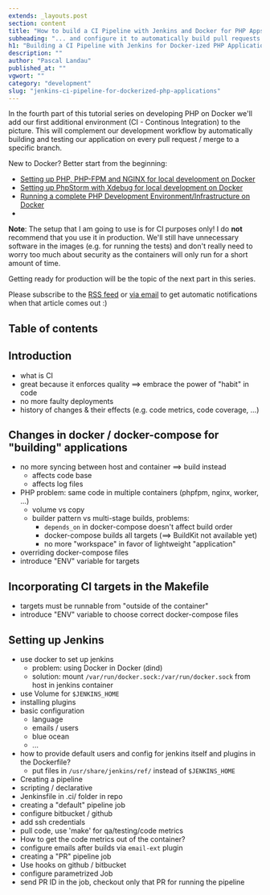 ```yaml
---
extends: _layouts.post
section: content
title: "How to build a CI Pipeline with Jenkins and Docker for PHP Apps [Tutorial Part 4]"
subheading: "... and configure it to automatically build pull requests."
h1: "Building a CI Pipeline with Jenkins for Docker-ized PHP Applications"
description: ""
author: "Pascal Landau"
published_at: ""
vgwort: ""
category: "development"
slug: "jenkins-ci-pipeline-for-dockerized-php-applications"
---
```


In the fourth part of this tutorial series on developing PHP on Docker we'll add our first additional
environment (CI - Continous Integration) to the picture. This will complement our development workflow
by automatically building and testing our application on every pull request / merge to a specific branch.

New to Docker? Better start from the beginning:
- [Setting up PHP, PHP-FPM and NGINX for local development on Docker](/blog/php-php-fpm-and-nginx-on-docker-in-windows-10/)
- [Setting up PhpStorm with Xdebug for local development on Docker](/blog/setup-phpstorm-with-xdebug-on-docker/)
- [Running a complete PHP Development Environment/Infrastructure on Docker](/blog/running-complete-php-development-environment-on-docker/)
-

**Note**: The setup that I am going to use is for CI purposes only! I do **not** recommend that you use it
in production. We'll still have unnecessary software in the images (e.g. for running the tests) and don't really need to
worry too much about security as the containers will only run for a short amount of time.

Getting ready for production will be the topic of the next part in this series.

Please subscribe to the [RSS feed](/feed.xml) or [via email](#newsletter) to get automatic notifications when that article comes out :)

## Table of contents

## Introduction
- what is CI
- great because it enforces quality ==> embrace the power of "habit" in code
- no more faulty deployments
- history of changes & their effects (e.g. code metrics, code coverage, ...)

## Changes in docker / docker-compose for "building" applications
- no more syncing between host and container ==> build instead
  - affects code base
  - affects log files
- PHP problem: same code in multiple containers (phpfpm, nginx, worker, ...)
  - volume vs copy
  - builder pattern vs multi-stage builds, problems:
    - `depends_on` in docker-compose doesn't affect build order
    - docker-compose builds all targets (==> BuildKit not available yet)
    - no more "workspace" in favor of lightweight "application"
- overriding docker-compose files
- introduce "ENV" variable for targets

## Incorporating CI targets in the Makefile
- targets must be runnable from "outside of the container"
- introduce "ENV" variable to choose correct docker-compose files

## Setting up Jenkins
- use docker to set up jenkins
  - problem: using Docker in Docker (dind)
  - solution: mount `/var/run/docker.sock:/var/run/docker.sock` from host in jenkins container
- use Volume for `$JENKINS_HOME`
- installing plugins
- basic configuration
  - language
  - emails / users
  - blue ocean
  - ...
- how to provide default users and config for jenkins itself and plugins in the Dockerfile?
  - put files in `/usr/share/jenkins/ref/` instead of `$JENKINS_HOME`
- Creating a pipeline
 - scripting / declarative
 - Jenkinsfile in .ci/ folder in repo
- creating a "default" pipeline job
 - configure bitbucket / github
 - add ssh credentials
 - pull code, use 'make' for qa/testing/code metrics
 - How to get the code metrics out of the container? 
 - configure emails after builds via `email-ext` plugin
- creating a "PR" pipeline job
 - Use hooks on github / bitbucket
 - configure parametrized Job
 - send PR ID in the job, checkout only that PR for running the pipeline
 
 

